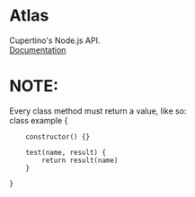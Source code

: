 # Atlas  
Cupertino's Node.js API.    
[Documentation](https://github.com/Cupertino-Development/docs/tree/master/Atlas)    
# NOTE:  
Every class method must return a value, like so:  
    class example {

        constructor() {}

        test(name, result) {
            return result(name)
        }

    }
